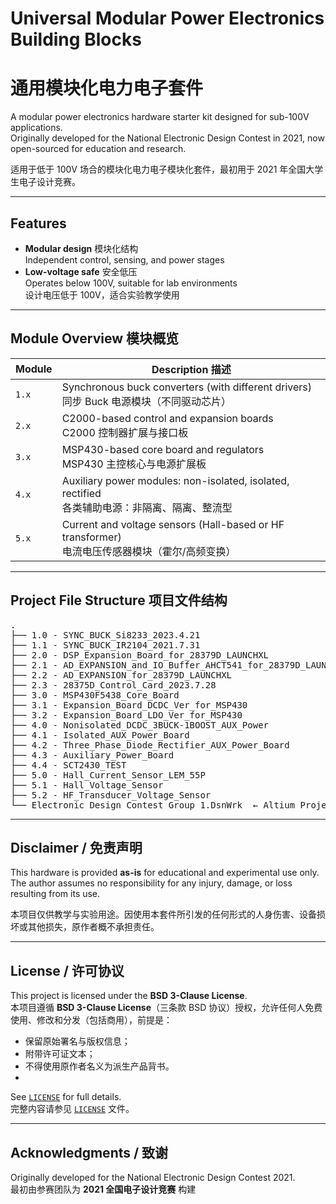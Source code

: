 # Universal Modular Power Electronics Building Blocks  
# 通用模块化电力电子套件

A modular power electronics hardware starter kit designed for sub-100V applications.  
Originally developed for the National Electronic Design Contest in 2021, now open-sourced for education and research.

适用于低于 100V 场合的模块化电力电子模块化套件，最初用于 2021 年全国大学生电子设计竞赛。

---

## Features 
- **Modular design** 模块化结构  
  Independent control, sensing, and power stages  
- **Low-voltage safe** 安全低压  
  Operates below 100V, suitable for lab environments  
  设计电压低于 100V，适合实验教学使用
---

## Module Overview 模块概览

| Module | Description 描述 |
|--------|------------------|
| `1.x`  | Synchronous buck converters (with different drivers) <br> 同步 Buck 电源模块（不同驱动芯片） |
| `2.x`  | C2000-based control and expansion boards <br> C2000 控制器扩展与接口板 |
| `3.x`  | MSP430-based core board and regulators <br> MSP430 主控核心与电源扩展板 |
| `4.x`  | Auxiliary power modules: non-isolated, isolated, rectified <br> 各类辅助电源：非隔离、隔离、整流型 |
| `5.x`  | Current and voltage sensors (Hall-based or HF transformer) <br> 电流电压传感器模块（霍尔/高频变换） |

---

## Project File Structure 项目文件结构

<pre>
.
├── 1.0 - SYNC_BUCK_Si8233_2023.4.21
├── 1.1 - SYNC_BUCK_IR2104_2021.7.31
├── 2.0 - DSP_Expansion_Board_for_28379D_LAUNCHXL
├── 2.1 - AD_EXPANSION_and_IO_Buffer_AHCT541_for_28379D_LAUNCHXL
├── 2.2 - AD_EXPANSION_for_28379D_LAUNCHXL
├── 2.3 - 28375D_Control_Card_2023.7.28
├── 3.0 - MSP430F5438_Core_Board
├── 3.1 - Expansion_Board_DCDC_Ver_for_MSP430
├── 3.2 - Expansion_Board_LDO_Ver_for_MSP430
├── 4.0 - Nonisolated_DCDC_3BUCK-1BOOST_AUX_Power
├── 4.1 - Isolated_AUX_Power_Board
├── 4.2 - Three_Phase_Diode_Rectifier_AUX_Power_Board
├── 4.3 - Auxiliary_Power_Board
├── 4.4 - SCT2430_TEST
├── 5.0 - Hall_Current_Sensor_LEM_55P
├── 5.1 - Hall_Voltage_Sensor
├── 5.2 - HF_Transducer_Voltage_Sensor
└── Electronic Design Contest Group 1.DsnWrk  ← Altium Project Workspace
</pre>

---

## Disclaimer / 免责声明

This hardware is provided **as-is** for educational and experimental use only. The author assumes no responsibility for any injury, damage, or loss resulting from its use.

本项目仅供教学与实验用途。因使用本套件所引发的任何形式的人身伤害、设备损坏或其他损失，原作者概不承担责任。

---

## License / 许可协议

This project is licensed under the **BSD 3-Clause License**.  
本项目遵循 **BSD 3-Clause License**（三条款 BSD 协议）授权，允许任何人免费使用、修改和分发（包括商用），前提是：
- 保留原始署名与版权信息；
- 附带许可证文本；
- 不得使用原作者名义为派生产品背书。
- 
See [`LICENSE`](./LICENSE) for full details.  
完整内容请参见 [`LICENSE`](./LICENSE) 文件。

---

## Acknowledgments / 致谢

Originally developed for the National Electronic Design Contest 2021.   
最初由参赛团队为 **2021 全国电子设计竞赛** 构建
